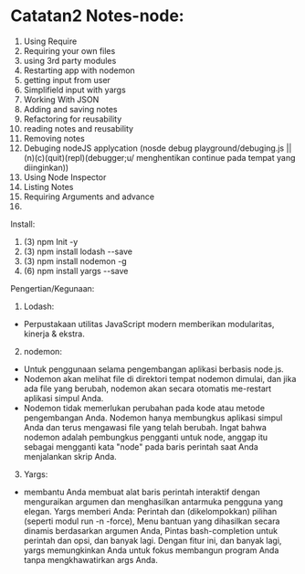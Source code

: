 Catatan2 Notes-node:
================================================
1. Using Require
2. Requiring your own files
3. using 3rd party modules
4. Restarting app with nodemon
5. getting input from user
6. Simplifield input with yargs
7. Working With JSON
8. Adding and saving notes
9. Refactoring for reusability
10. reading notes and reusability
11. Removing notes
12. Debuging nodeJS applycation (nosde debug playground/debuging.js || (n)(c)(quit)(repl)(debugger;u/ menghentikan continue pada tempat yang diinginkan))
13. Using Node Inspector
14. Listing Notes
15. Requiring Arguments and advance
16. 


Install:

1. (3) npm Init -y 
2. (3) npm install lodash --save 
3. (3) npm install nodemon -g
4. (6) npm install yargs --save

Pengertian/Kegunaan:
1. Lodash: 
- Perpustakaan utilitas JavaScript modern memberikan modularitas, kinerja & ekstra.
2. nodemon: 
- Untuk penggunaan selama pengembangan aplikasi berbasis node.js.
- Nodemon akan melihat file di direktori tempat nodemon dimulai, dan jika ada file yang berubah, nodemon akan secara otomatis me-restart aplikasi simpul Anda.
- Nodemon tidak memerlukan perubahan pada kode atau metode pengembangan Anda. Nodemon hanya membungkus aplikasi simpul Anda dan terus mengawasi file yang telah berubah. Ingat bahwa nodemon adalah pembungkus pengganti untuk node, anggap itu sebagai mengganti kata "node" pada baris perintah saat Anda menjalankan skrip Anda.
3. Yargs: 
- membantu Anda membuat alat baris perintah interaktif dengan menguraikan argumen dan menghasilkan antarmuka pengguna yang elegan. Yargs memberi Anda: Perintah dan (dikelompokkan) pilihan (seperti modul run -n -force), Menu bantuan yang dihasilkan secara dinamis berdasarkan argumen Anda, Pintas bash-completion untuk perintah dan opsi, dan banyak lagi. Dengan fitur ini, dan banyak lagi, yargs memungkinkan Anda untuk fokus membangun program Anda tanpa mengkhawatirkan args Anda.

